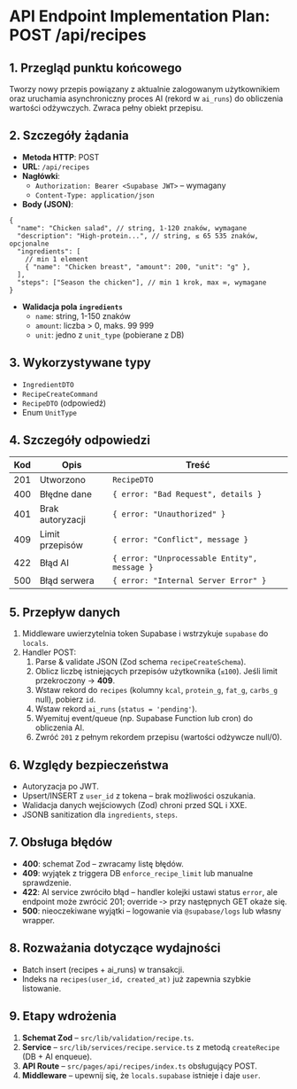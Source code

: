 # API Endpoint Implementation Plan: POST /api/recipes

## 1. Przegląd punktu końcowego

Tworzy nowy przepis powiązany z aktualnie zalogowanym użytkownikiem oraz uruchamia asynchroniczny proces AI (rekord w `ai_runs`) do obliczenia wartości odżywczych. Zwraca pełny obiekt przepisu.

## 2. Szczegóły żądania

- **Metoda HTTP**: POST
- **URL**: `/api/recipes`
- **Nagłówki**:
  - `Authorization: Bearer <Supabase JWT>` – wymagany
  - `Content-Type: application/json`
- **Body (JSON)**:

```jsonc
{
  "name": "Chicken salad", // string, 1-120 znaków, wymagane
  "description": "High-protein...", // string, ≤ 65 535 znaków, opcjonalne
  "ingredients": [
    // min 1 element
    { "name": "Chicken breast", "amount": 200, "unit": "g" },
  ],
  "steps": ["Season the chicken"], // min 1 krok, max ∞, wymagane
}
```

- **Walidacja pola `ingredients`**
  - `name`: string, 1-150 znaków
  - `amount`: liczba > 0, maks. 99 999
  - `unit`: jedno z `unit_type` (pobierane z DB)

## 3. Wykorzystywane typy

- `IngredientDTO`
- `RecipeCreateCommand`
- `RecipeDTO` (odpowiedź)
- Enum `UnitType`

## 4. Szczegóły odpowiedzi

| Kod | Opis             | Treść                                        |
| --- | ---------------- | -------------------------------------------- |
| 201 | Utworzono        | `RecipeDTO`                                  |
| 400 | Błędne dane      | `{ error: "Bad Request", details }`          |
| 401 | Brak autoryzacji | `{ error: "Unauthorized" }`                  |
| 409 | Limit przepisów  | `{ error: "Conflict", message }`             |
| 422 | Błąd AI          | `{ error: "Unprocessable Entity", message }` |
| 500 | Błąd serwera     | `{ error: "Internal Server Error" }`         |

## 5. Przepływ danych

1. Middleware uwierzytelnia token Supabase i wstrzykuje `supabase` do `locals`.
2. Handler POST:
   1. Parse & validate JSON (Zod schema `recipeCreateSchema`).
   2. Oblicz liczbę istniejących przepisów użytkownika (`≤100`). Jeśli limit przekroczony → **409**.
   3. Wstaw rekord do `recipes` (kolumny `kcal`, `protein_g`, `fat_g`, `carbs_g` null), pobierz `id`.
   4. Wstaw rekord `ai_runs` (`status = 'pending'`).
   5. Wyemituj event/queue (np. Supabase Function lub cron) do obliczenia AI.
   6. Zwróć `201` z pełnym rekordem przepisu (wartości odżywcze null/0).

## 6. Względy bezpieczeństwa

- Autoryzacja po JWT.
- Upsert/INSERT z `user_id` z tokena – brak możliwości oszukania.
- Walidacja danych wejściowych (Zod) chroni przed SQL i XXE.
- JSONB sanitization dla `ingredients`, `steps`.

## 7. Obsługa błędów

- **400**: schemat Zod – zwracamy listę błędów.
- **409**: wyjątek z triggera DB `enforce_recipe_limit` lub manualne sprawdzenie.
- **422**: AI service zwróciło błąd – handler kolejki ustawi status `error`, ale endpoint może zwrócić 201; override ‑> przy następnych GET okaże się.
- **500**: nieoczekiwane wyjątki – logowanie via `@supabase/logs` lub własny wrapper.

## 8. Rozważania dotyczące wydajności

- Batch insert (recipes + ai_runs) w transakcji.
- Indeks na `recipes(user_id, created_at)` już zapewnia szybkie listowanie.

## 9. Etapy wdrożenia

1. **Schemat Zod** – `src/lib/validation/recipe.ts`.
2. **Service** – `src/lib/services/recipe.service.ts` z metodą `createRecipe` (DB + AI enqueue).
3. **API Route** – `src/pages/api/recipes/index.ts` obsługujący POST.
4. **Middleware** – upewnij się, że `locals.supabase` istnieje i daje `user`.
